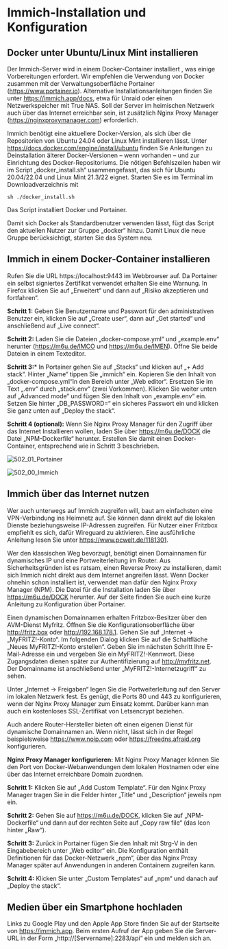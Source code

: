 # Immich-Installation und Konfiguration

## Docker unter Ubuntu/Linux Mint installieren
Der Immich-Server wird in einem Docker-Container installiert , was einige Vorbereitungen erfordert. Wir empfehlen die Verwendung von Docker zusammen mit der Verwaltungsoberfläche Portainer (https://www.portainer.io). Alternative Installationsanleitungen finden Sie unter https://immich.app/docs, etwa für Unraid oder einen Netzwerkspeicher mit True NAS. Soll der Server im heimischen Netzwerk auch über das Internet erreichbar sein, ist zusätzlich Nginx Proxy Manager (https://nginxproxymanager.com) erforderlich. 

Immich benötigt eine aktuellere Docker-Version, als sich über die Repositorien von Ubuntu 24.04 oder Linux Mint installieren lässt. Unter https://docs.docker.com/engine/install/ubuntu finden Sie Anleitungen zu Deinstallation älterer Docker-Versionen – wenn vorhanden – und zur Einrichtung des Docker-Repositoriums. Die nötigen Befehlszeilen haben wir im Script „docker_install.sh“ usammengefasst, das sich für Ubuntu 20.04/22.04 und Linux Mint 21.3/22 eignet. Starten Sie es im Terminal im Downloadverzeichnis mit
```
sh ./docker_install.sh
```
Das Script installiert Docker und Portainer.

Damit sich Docker als Standardbenutzer verwenden lässt, fügt das Script den aktuellen Nutzer zur Gruppe „docker“ hinzu. Damit Linux die neue Gruppe berücksichtigt, starten Sie das System neu.

## Immich in einem Docker-Container installieren
Rufen Sie die URL https://localhost:9443 im Webbrowser auf. Da Portainer ein selbst signiertes Zertifikat verwendet erhalten Sie eine Warnung. In Firefox klicken Sie auf „Erweitert“ und dann auf „Risiko akzeptieren und fortfahren“.

**Schritt 1:** Geben Sie Benutzername und Passwort für den administrativen Benutzer ein, klicken Sie auf „Create user“, dann auf „Get started“ und anschließend auf „Live connect“. 

**Schritt 2:** Laden Sie die Dateien „docker-compose.yml“ und „example.env“ herunter (https://m6u.de/IMCO und https://m6u.de/IMEN). Öffne Sie beide Dateien in einem Texteditor.

**Schritt 3:*** In Portainer gehen Sie auf „Stacks“ und klicken auf „+ Add stack“. Hinter „Name“ tippen Sie „immich“ ein. Kopieren Sie den Inhalt von „docker-compose.yml“in den Bereich unter „Web editor“. Ersetzen Sie im Text „.env“ durch „stack.env“ (zwei Vorkommen). Klicken Sie weiter unten auf „Advanced mode“ und fügen Sie den Inhalt von „example.env“ ein. Setzen Sie hinter „DB_PASSWORD=“ ein sicheres Passwort ein und klicken Sie ganz unten auf „Deploy the stack“.

**Schritt 4 (optional):** Wenn Sie Nginx Proxy Manager für den Zugriff über das Internet Installieren wollen, laden Sie über https://m6u.de/DOCK die Datei „NPM-Dockerfile“ herunter. Erstellen Sie damit einen Docker-Container, entsprechend wie in Schritt 3 beschrieben.

![502_01_Portainer](https://github.com/user-attachments/assets/d027c4e5-704a-454d-a6f5-8b1bf6e352eb)

![502_00_Immich](https://github.com/user-attachments/assets/880836a7-67b0-49b9-8068-db7508b49c8e)

## Immich über das Internet nutzen
Wer auch unterwegs auf Immich zugreifen will, baut am einfachsten eine VPN-Verbindung ins Heimnetz auf. Sie können dann direkt auf die lokalen Dienste beziehungsweise IP-Adressen zugreifen. Für Nutzer einer Fritzbox empfiehlt es sich, dafür Wireguard zu aktivieren. Eine ausführliche Anleitung lesen Sie unter https://www.pcwelt.de/1181301.

Wer den klassischen Weg bevorzugt, benötigt einen Domainnamen für dynamisches IP und eine Portweiterleitung im Router. Aus Sicherheitsgründen ist es ratsam, einen Reverse Proxy zu installieren, damit sich Immich nicht direkt aus dem Internet angreifen lässt. Wenn Docker ohnehin schon installiert ist, verwendet man dafür den Nginx Proxy Manager (NPM). Die Datei für die Installation laden Sie über https://m6u.de/DOCK herunter. Auf der Seite finden Sie auch eine kurze Anleitung zu Konfiguration über Portainer.

Einen dynamischen Domainnamen erhalten Fritzbox-Besitzer über den AVM-Dienst Myfritz. Öffnen Sie die Konfigurationsoberfläche über http://fritz.box oder http://192.168.178.1. Gehen Sie auf „Internet -> „MyFRITZ!-Konto“. Im folgenden Dialog klicken Sie auf die Schaltfläche „Neues MyFRITZ!-Konto erstellen“. Geben Sie im nächsten Schritt Ihre E-Mail-Adresse ein und vergeben Sie ein MyFRITZ!-Kennwort. Diese Zugangsdaten dienen später zur Authentifizierung auf http://myfritz.net. Der Domainname ist anschließend unter „MyFRITZ!-Internetzugriff“ zu sehen.

Unter „Internet -> Freigaben“ legen Sie die Portweiterleitung auf den Server im lokalen Netzwerk fest. Es genügt, die Ports 80 und 443 zu konfigurieren, wenn der Nginx Proxy Manager zum Einsatz kommt. Darüber kann man auch ein kostenloses SSL-Zertifikat von Letsencrypt beziehen.

Auch andere Router-Hersteller bieten oft einen eigenen Dienst für dynamische Domainnamen an. Wenn nicht, lässt sich in der Regel beispielsweise https://www.noip.com oder https://freedns.afraid.org konfigurieren.

**Nginx Proxy Manager konfigurieren:** 
Mit Nginx Proxy Manager können Sie den Port von Docker-Webanwendungen dem lokalen Hostnamen oder eine über das Internet erreichbare Domain zuordnen.

**Schritt 1:** Klicken Sie auf „Add Custom Template“. Für den Nginx Proxy Manager tragen Sie in die Felder hinter „Title“ und „Description“ jeweils npm ein.

**Schritt 2:** Gehen Sie auf https://m6u.de/DOCK, klicken Sie auf „NPM-Dockerfile“ und dann auf der rechten Seite auf „Copy raw file“ (das Icon hinter „Raw“).

**Schritt 3:** Zurück in Portainer fügen Sie den Inhalt mit Strg-V in den Eingabebereich unter „Web editor“ ein. Die Konfiguration enthält Definitionen für das Docker-Netzwerk „npm“, über das Nginx Proxy Manager später auf Anwendungen in anderen Containern zugreifen kann.

**Schritt 4:** Klicken Sie unter „Custom Templates“ auf „npm“ und danach auf „Deploy the stack“.


## Medien über ein Smartphone hochladen
Links zu Google Play und den Apple App Store finden Sie auf der Startseite von https://immich.app. Beim ersten Aufruf der App geben Sie die Server-URL in der Form „http://[Servername]:2283/api“ ein und melden sich an.



